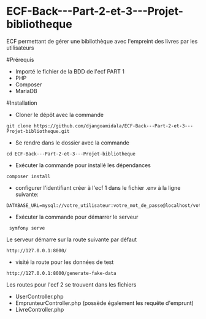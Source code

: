 # ECF-Back---Part-2-et-3---Projet-bibliotheque

ECF permettant de gérer une bibliothèque avec l'empreint des livres par les utilisateurs

#Prérequis
- Importé le fichier de la BDD de l'ecf PART 1 
- PHP
- Composer
- MariaDB

#Installation

- Cloner le dépôt avec la commande
```shell 
git clone https://github.com/djangoamidala/ECF-Back---Part-2-et-3---Projet-bibliotheque.git
```
- Se rendre dans le dossier avec la commande 
```shell
cd ECF-Back---Part-2-et-3---Projet-bibliotheque
```
- Exécuter la commande pour installé les dépendances
```shell
composer install
```
- configurer l'identifiant créer à l'ecf 1 dans le fichier .env à la ligne suivante: 
```shell 
DATABASE_URL=mysql://votre_utilisateur:votre_mot_de_passe@localhost/votre_base_de_donnees 
```
- Exécuter la commande pour démarrer le serveur
```shell
 symfony serve
``` 
Le serveur démarre sur la route suivante par défaut
```shell
http://127.0.0.1:8000/
```
- visité la route pour les données de test 
```shell
http://127.0.0.1:8000/generate-fake-data
```

Les routes pour l'ecf 2 se trouvent dans les fichiers
- UserController.php
- EmprunteurController.php (possède également les requête d'emprunt)
- LivreController.php



